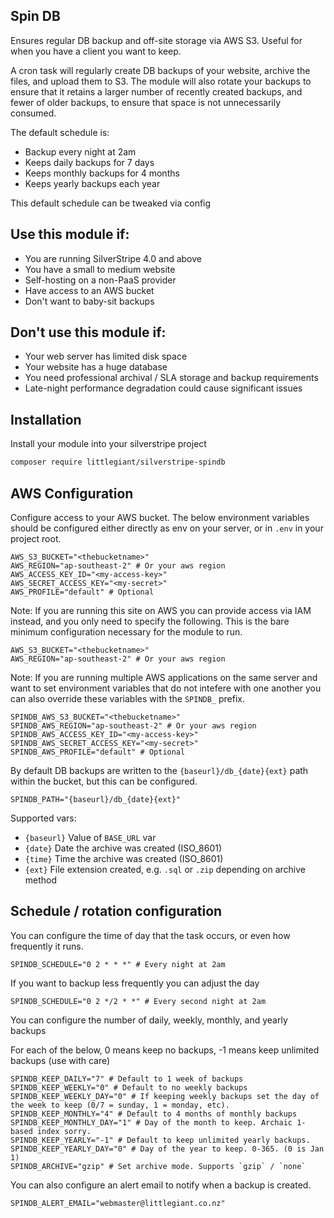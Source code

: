 ## Spin DB

Ensures regular DB backup and off-site storage via AWS S3. Useful for when you have a client you want to keep.

A cron task will regularly create DB backups of your website, archive the files, and upload them to S3. The module
will also rotate your backups to ensure that it retains a larger number of recently created backups,
and fewer of older backups, to ensure that space is not unnecessarily consumed.

The default schedule is:

 - Backup every night at 2am
 - Keeps daily backups for 7 days
 - Keeps monthly backups for 4 months
 - Keeps yearly backups each year
 
This default schedule can be tweaked via config

## Use this module if:

 - You are running SilverStripe 4.0 and above
 - You have a small to medium website
 - Self-hosting on a non-PaaS provider
 - Have access to an AWS bucket
 - Don't want to baby-sit backups
 
## Don't use this module if:

 - Your web server has limited disk space 
 - Your website has a huge database
 - You need professional archival / SLA storage and backup requirements
 - Late-night performance degradation could cause significant issues
 
## Installation

Install your module into your silverstripe project

```bash
composer require littlegiant/silverstripe-spindb
```

## AWS Configuration

Configure access to your AWS bucket. The below environment variables should be configured either directly
as env on your server, or in `.env` in your project root.

```dotenv
AWS_S3_BUCKET="<thebucketname>"
AWS_REGION="ap-southeast-2" # Or your aws region
AWS_ACCESS_KEY_ID="<my-access-key>"
AWS_SECRET_ACCESS_KEY="<my-secret>"
AWS_PROFILE="default" # Optional
```

Note: If you are running this site on AWS you can provide access via IAM instead, and you only need to
specify the following. This is the bare minimum configuration necessary for the module to run.

```dotenv
AWS_S3_BUCKET="<thebucketname>"
AWS_REGION="ap-southeast-2" # Or your aws region
```

Note: If you are running multiple AWS applications on the same server and want to set environment variables
that do not intefere with one another you can also override these variables with the `SPINDB_` prefix.

```dotenv
SPINDB_AWS_S3_BUCKET="<thebucketname>"
SPINDB_AWS_REGION="ap-southeast-2" # Or your aws region
SPINDB_AWS_ACCESS_KEY_ID="<my-access-key>"
SPINDB_AWS_SECRET_ACCESS_KEY="<my-secret>"
SPINDB_AWS_PROFILE="default" # Optional
```

By default DB backups are written to the `{baseurl}/db_{date}{ext}` path within the bucket, but this can be configured.

```dotenv
SPINDB_PATH="{baseurl}/db_{date}{ext}"
```

Supported vars:
 - `{baseurl}` Value of `BASE_URL` var
 - `{date}` Date the archive was created (ISO_8601)
 - `{time}` Time the archive was created (ISO_8601)
 - `{ext}` File extension created, e.g. `.sql` or `.zip` depending on archive method

## Schedule / rotation configuration

You can configure the time of day that the task occurs, or even how frequently it runs.

```dotenv
SPINDB_SCHEDULE="0 2 * * *" # Every night at 2am
```

If you want to backup less frequently you can adjust the day

```dotenv
SPINDB_SCHEDULE="0 2 */2 * *" # Every second night at 2am
```

You can configure the number of daily, weekly, monthly, and yearly backups

For each of the below, 0 means keep no backups, -1 means keep unlimited backups (use with care)

```dotenv
SPINDB_KEEP_DAILY="7" # Default to 1 week of backups
SPINDB_KEEP_WEEKLY="0" # Default to no weekly backups
SPINDB_KEEP_WEEKLY_DAY="0" # If keeping weekly backups set the day of the week to keep (0/7 = sunday, 1 = monday, etc).
SPINDB_KEEP_MONTHLY="4" # Default to 4 months of monthly backups
SPINDB_KEEP_MONTHLY_DAY="1" # Day of the month to keep. Archaic 1-based index sorry.
SPINDB_KEEP_YEARLY="-1" # Default to keep unlimited yearly backups.
SPINDB_KEEP_YEARLY_DAY="0" # Day of the year to keep. 0-365. (0 is Jan 1)
SPINDB_ARCHIVE="gzip" # Set archive mode. Supports `gzip` / `none`
```

You can also configure an alert email to notify when a backup is created.

```dotenv
SPINDB_ALERT_EMAIL="webmaster@littlegiant.co.nz"
```

